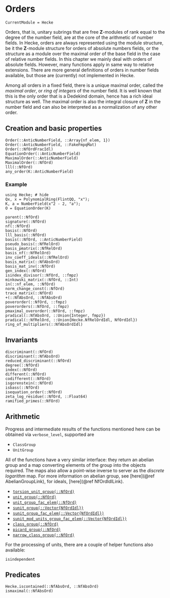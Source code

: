 # Orders
```@meta
CurrentModule = Hecke
```

Orders, that is, unitary subrings that are free $\mathbf{Z}$-modules of rank
equal to the degree of the number field, are at the core of the
arithmetic of number fields. In Hecke, orders are always represented
using the module structure, be it the $\mathbf{Z}$-module structure for orders
of absolute numbers fields, or the structure as a module over the
maximal order of the base field in the case of relative number fields.
In this chapter we mainly deal with orders of absolute fields.
However, many functions apply in same way to relative extensions.
There are more general definitions of orders in number fields
available, but those are (currently) not implemented in Hecke.

Among all orders in a fixed field, there is a unique maximal order,
called the *maximal order*, or *ring of integers* of the number field.
It is well known that this is the only order that is a Dedekind
domain, hence has a rich ideal structure as well.
The maximal order is also the integral closure of $\mathbf{Z}$ in the number field
and can also be interpreted as a normalization of any other order.

## Creation and basic properties

```@docs
Order(::AnticNumberField, ::Array{nf_elem, 1})
Order(::AnticNumberField, ::FakeFmpqMat)
Order(::NfOrdFracIdl)
EquationOrder(::AnticNumberField)
MaximalOrder(::AnticNumberField)
MaximalOrder(::NfOrd)
lll(::NfOrd)
any_order(K::AnticNumberField)
```

### Example

```@repl
using Hecke; # hide
Qx, x = PolynomialRing(FlintQQ, "x");
K, a = NumberField(x^2 - 2, "a");
O = EquationOrder(K)
```

```@docs
parent(::NfOrd)
signature(::NfOrd)
nf(::NfOrd)
basis(::NfOrd)
lll_basis(::NfOrd)
basis(::NfOrd, ::AnticNumberField)
pseudo_basis(::NfRelOrd)
basis_pmatrix(::NfRelOrd)
basis_nf(::NfRelOrd)
inv_coeff_ideals(::NfRelOrd)
basis_matrix(::NfAbsOrd)
basis_mat_inv(::NfOrd)
gen_index(::NfOrd)
isindex_divisor(::NfOrd, ::fmpz)
minkowski_matrix(::NfOrd, ::Int)
in(::nf_elem, ::NfOrd)
norm_change_const(::NfOrd)
trace_matrix(::NfOrd)
+(::NfAbsOrd, ::NfAbsOrd)
poverorder(::NfOrd, ::fmpz)
poverorders(::NfOrd, ::fmpz)
pmaximal_overorder(::NfOrd, ::fmpz)
pradical(::NfAbsOrd, ::Union{Integer, fmpz})
pradical(::NfRelOrd, ::Union{Hecke.NfRelOrdIdl, NfOrdIdl})
ring_of_multipliers(::NfAbsOrdIdl)

```

## Invariants

```@docs
discriminant(::NfOrd)
discriminant(::NfAbsOrd)
reduced_discriminant(::NfOrd)
degree(::NfOrd)
index(::NfOrd)
different(::NfOrd)
codifferent(::NfOrd)
isgorenstein(::NfOrd)
isbass(::NfOrd)
isequation_order(::NfOrd)
zeta_log_residue(::NfOrd, ::Float64)
ramified_primes(::NfOrd)
```

## Arithmetic

Progress and intermediate results of the functions mentioned here
can be obtained via `verbose_level`, supported are

- `ClassGroup`
- `UnitGroup`

All of the functions have a very similar interface: they return
an abelian group and a map converting elements of the group
into the objects required. The maps also
allow a point-wise inverse to server as the *discrete logarithm* map.
For more information on abelian group, see [here](@ref AbelianGroupLink), 
for ideals, [here](@ref NfOrdIdlLink).

- [`torsion_unit_group(::NfOrd)`](@ref)
- [`unit_group(::NfOrd)`](@ref)
- [`unit_group_fac_elem(::NfOrd)`](@ref)
- [`sunit_group(::Vector{NfOrdIdl})`](@ref)
- [`sunit_group_fac_elem(::Vector{NfOrdIdl})`](@ref)
- [`sunit_mod_units_group_fac_elem(::Vector{NfOrdIdl})`](@ref)
- [`class_group(::NfOrd)`](@ref)
- [`picard_group(::NfOrd)`](@ref)
- [`narrow_class_group(::NfOrd)`](@ref)

For the processing of units, there are a couple of helper functions
also available:

```@docs
isindependent
```

## Predicates

```@docs
Hecke.iscontained(::NfAbsOrd, ::NfAbsOrd)
ismaximal(::NfAbsOrd)
```

